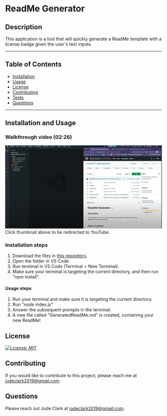 # ReadMe Generator

## Description
This application is a tool that will quickly generate a ReadMe template with a license badge given the user's text inputs.
***

## Table of Contents

* [Installation](#installation)
* [Usage](#usage)
* [License](#license)
* [Contributing](#contributing)
* [Tests](#tests)
* [Questions](#questions)

***

## Installation and Usage

### Walkthrough video (02:26)
[![ReadMe Generator Demo Video](./assets/Walthrough_vid_thumb.png)](http://www.youtube.com/watch?v=1z_F-ch6yEg "ReadMe Generator Demo")
Click thumbnail above to be redirected to YouTube.


### Installation steps
1. Download the files in [this repository](https://github.com/judeclark19/readme-generator).
2. Open the folder in VS Code.
3. Run terminal in VS Code (Terminal > New Terminal).
4. Make sure your terminal is targeting the current directory, and then run "npm install".

#### Usage steps
1. Run your terminal and make sure it is targeting the current directory.
2. Run "node index.js"
3. Answer the subsequent prompts in the terminal.
4. A new file called "GeneratedReadMe.md" is created, containing your new ReadMe!

## License
[![License: MIT](https://img.shields.io/badge/License-MIT-yellow.svg)](https://opensource.org/licenses/MIT)

## Contributing
If you would like to contribute to this project, please reach me at judeclark2019@gmail.com.

## Questions
Please reach out Jude Clark at judeclark2019@gmail.com.



